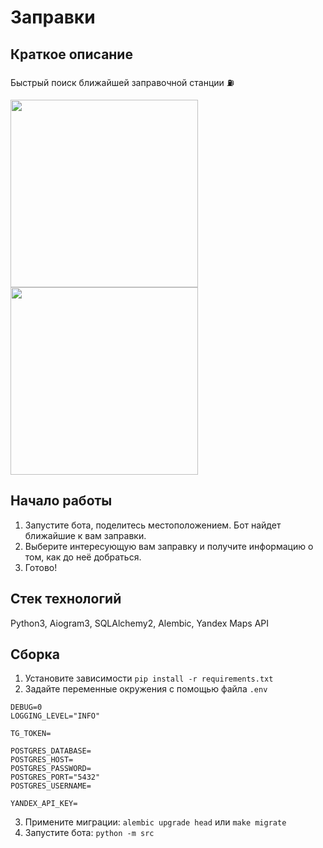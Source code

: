 # Заправки

## Краткое описание
Быстрый поиск ближайшей заправочной станции ⛽️


<img src="https://github.com/everysoftware/gas-station-bot/assets/22497421/831a42e8-e34d-4cb5-9f52-7f978b4f4e2a" width="300" />  
<img src="https://github.com/everysoftware/gas-station-bot/assets/22497421/5b4a9e59-bd43-418c-a60d-c2c8aafd0db6" width="300" />  


## Начало работы

1. Запустите бота, поделитесь местоположением. Бот найдет ближайшие к вам заправки.   
2. Выберите интересующую вам заправку и получите информацию о том, как до неё добраться.  
3. Готово!

## Стек технологий

Python3, Aiogram3, SQLAlchemy2, Alembic, Yandex Maps API  

## Сборка

1. Установите зависимости ```pip install -r requirements.txt```
2. Задайте переменные окружения с помощью файла ```.env```
```
DEBUG=0
LOGGING_LEVEL="INFO"

TG_TOKEN=

POSTGRES_DATABASE=
POSTGRES_HOST=
POSTGRES_PASSWORD=
POSTGRES_PORT="5432"
POSTGRES_USERNAME=

YANDEX_API_KEY=
```
3. Примените миграции: ```alembic upgrade head``` или ```make migrate```
4. Запустите бота: ```python -m src```
   
